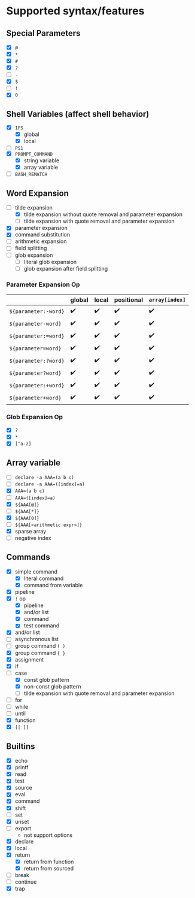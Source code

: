 # Supported syntax/features

## Special Parameters

* [x] `@`
* [x] `*`
* [x] `#`
* [x] `?`
* [ ] `-`
* [x] `$`
* [ ] `!`
* [x] `0`

## Shell Variables (affect shell behavior)

* [x] `IFS`
    * [x] global
    * [x] local
* [ ] `PS1`
* [x] `PROMPT_COMMAND`
    * [x] string variable
    * [x] array variable
* [ ] `BASH_REMATCH`

## Word Expansion

* [ ] tilde expansion
    * [x] tilde expansion without quote removal and parameter expansion
    * [ ] tilde expansion with quote removal and parameter expansion
* [x] parameter expansion
* [x] command substitution
* [ ] arithmetic expansion
* [ ] field splitting
* [ ] glob expansion
    * [ ] literal glob expansion
    * [ ] glob expansion after field splitting

### Parameter Expansion Op

|                      | global | local | positional | `array[index]` |
|----------------------|--------|-------|------------|----------------|
| `${parameter:-word}` | ✔️     | ✔️    | ✔️         | ✔️             |
| `${parameter-word}`  | ✔️     | ✔️    | ✔️         | ✔️             |
| `${parameter:=word}` | ✔️     | ✔️    | ✔️         | ✔️             |
| `${parameter=word}`  | ✔️     | ✔️    | ✔️         | ✔️             |
| `${parameter:?word}` | ✔️     | ✔️    | ✔️         | ✔️             |
| `${parameter?word}`  | ✔️     | ✔️    | ✔️         | ✔️             |
| `${parameter:+word}` | ✔️     | ✔️    | ✔️         | ✔️             |
| `${parameter+word}`  | ✔️     | ✔️    | ✔️         | ✔️             |

### Glob Expansion Op

* [x] `?`
* [x] `*`
* [x] `[^a-z]`

## Array variable

* [ ] ``declare -a AAA=(a b c)``
* [ ] ``declare -a AAA=([index]=a)``
* [x] ``AAA=(a b c)``
* [ ] ``AAA=([index]=a)``
* [x] ``${AAA[@]}``
* [ ] ``${AAA[*]}``
* [x] ``${AAA[0]}``
* [ ] ``${AAA[<arithmetic expr>]}``
* [x] sparse array
* [ ] negative index

## Commands

* [x] simple command
    * [x] literal command
    * [x] command from variable
* [x] pipeline
* [x] `!` op
    * [x] pipeline
    * [x] and/or list
    * [x] command
    * [x] test command
* [x] and/or list
* [ ] asynchronous list
* [ ] group command ``( )``
* [x] group command ``{ }``
* [x] assignment
* [x] if
* [ ] case
    * [x] const glob pattern
    * [x] non-const glob pattern
    * [ ] tilde expansion with quote removal and parameter expansion
* [ ] for
* [ ] while
* [ ] until
* [x] function
* [x] ``[[ ]]``

## Builtins

* [x] echo
* [x] printf
* [x] read
* [x] test
* [x] source
* [x] eval
* [x] command
* [x] shift
* [ ] set
* [x] unset
* [ ] export
    * not support options
* [x] declare
* [x] local
* [x] return
    * [x] return from function
    * [x] return from sourced
* [ ] break
* [ ] continue
* [x] trap